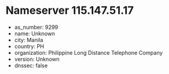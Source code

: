# Nameserver 115.147.51.17

* as_number: 9299
* name: Unknown
* city: Manila
* country: PH
* organization: Philippine Long Distance Telephone Company
* version: Unknown
* dnssec: false
